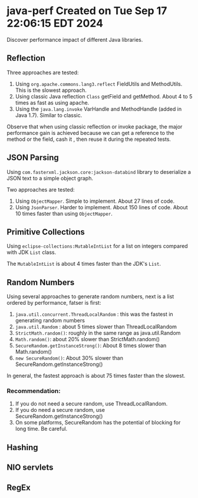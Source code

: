 # java-perf Created on Tue Sep 17 22:06:15 EDT 2024
Discover performance impact of different Java libraries.

## Reflection
Three approaches are tested:

1. Using `org.apache.commons.lang3.reflect`  FieldUtils and MethodUtils. This is the slowest approach.
2. Using classic Java reflection `Class` getField and getMethod. About 4 to 5 times as fast as using apache.
3. Using the `java.lang.invoke` VarHandle and MethodHandle (added in Java 1.7). Similar to classic.

Observe that when using classic reflection or invoke package, the major performance gain is 
achieved because we can get a reference to the method or the field, cash it , then reuse 
it during the repeated tests.

## JSON Parsing
Using `com.fasterxml.jackson.core:jackson-databind` library to deserialize a JSON text to
a simple object graph.

Two approaches are tested:

1. Using `ObjectMapper`. Simple to implement. About 27 lines of code.
2. Using `JsonParser`. Harder to implement. About 150 lines of code. About 10 times faster than using
	 `ObjectMapper`.


## Primitive Collections
Using `eclipse-collections:MutableIntList` for a list on integers compared with JDK `List` class.

The `MutableIntList` is about 4 times faster than the JDK's `List`.

## Random Numbers
Using several approaches to generate random numbers, next is a list ordered by performance, fatser is first:

1. `java.util.concurrent.ThreadLocalRandom` : this was the fastest in generating random numbers
2. `java.util.Random` : about 5  times slower than ThreadLocalRandom
3. `StrictMath.random()`: roughly in the same range as java.util.Random
4. `Math.random()`: about 20% slower than StrictMath.random()
5. `SecureRandom.getInstanceStrong()`: About 8 times slower than Math.random()
6. `new SecureRandom()`: About 30% slower than SecureRandom.getInstanceStrong()

In general, the fastest approach is about 75 times faster than the slowest.

### Recommendation:
1. If you do not need a secure random, use ThreadLocalRandom.
2. If you do need a secure random, use SecureRandom.getInstanceStrong()
3. On some platforms, SecureRandom has the potential of blocking for long time. Be careful.


## Hashing


## NIO servlets


## RegEx


